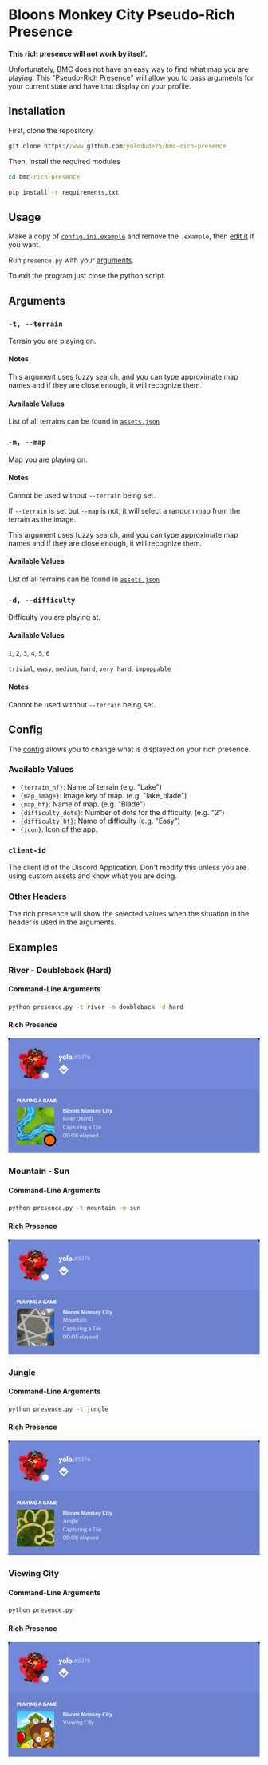 # Bloons Monkey City Pseudo-Rich Presence

**This rich presence will not work by itself.**

Unfortunately, BMC does not have an easy way to find what map you are playing. This "Pseudo-Rich Presence" will allow you to pass arguments for your current state and have that display on your profile.

## Installation

First, clone the repository.

```cmd
git clone https://www.github.com/yolodude25/bmc-rich-presence
```

Then, install the required modules

```cmd
cd bmc-rich-presence
```

```cmd
pip install -r requirements.txt
```

## Usage

Make a copy of [`config.ini.example`](config.ini.example) and remove the `.example`, then [edit it](#config) if you want.

Run `presence.py` with your [arguments](#arguments).

To exit the program just close the python script.

## Arguments

### `-t, --terrain`

Terrain you are playing on.

#### Notes

This argument uses fuzzy search, and you can type approximate map names and if they are close enough, it will recognize them.

#### Available Values

List of all terrains can be found in [`assets.json`](assets.json)

### `-m, --map`

Map you are playing on.

#### Notes

Cannot be used without `--terrain` being set.

If `--terrain` is set but `--map` is not, it will select a random map from the terrain as the image.

This argument uses fuzzy search, and you can type approximate map names and if they are close enough, it will recognize them.

#### Available Values

List of all terrains can be found in [`assets.json`](assets.json)

### `-d, --difficulty`

Difficulty you are playing at.

#### Available Values

`1`, `2`, `3`, `4`, `5`, `6`

`trivial`, `easy`, `medium`, `hard`, `very hard`, `impoppable`

#### Notes

Cannot be used without `--terrain` being set.

## Config

The [config](config.ini.example) allows you to change what is displayed on your rich presence.

### Available Values

- `{terrain_hf}`: Name of terrain (e.g. "Lake")
- `{map_image}`: Image key of map. (e.g. "lake_blade")
- `{map_hf}`: Name of map. (e.g. "Blade")
- `{difficulty_dots}`: Number of dots for the difficulty. (e.g. "2")
- `{difficulty_hf}`: Name of difficulty (e.g. "Easy")
- `{icon}`: Icon of the app.

### `client-id`

The client id of the Discord Application. Don't modify this unless you are using custom assets and know what you are doing.

### Other Headers

The rich presence will show the selected values when the situation in the header is used in the arguments.

## Examples

### River - Doubleback (Hard)

#### Command-Line Arguments

```cmd
python presence.py -t river -m doubleback -d hard
```

#### Rich Presence

![River - Doubleback (Hard)](assets/screenshots/river_doubleback_hard.png)

### Mountain - Sun

#### Command-Line Arguments

```cmd
python presence.py -t mountain -m sun
```

#### Rich Presence

![Mountain - Sun](assets/screenshots/mountain_sun.png)

### Jungle

#### Command-Line Arguments

```cmd
python presence.py -t jungle
```

#### Rich Presence

![Jungle](assets/screenshots/jungle.png)

### Viewing City

#### Command-Line Arguments

```cmd
python presence.py
```

#### Rich Presence

![Viewing City](assets/screenshots/viewing_city.png)
